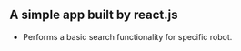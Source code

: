 <h2>A simple app built by react.js</h2>

- Performs a basic search functionality for specific robot.
